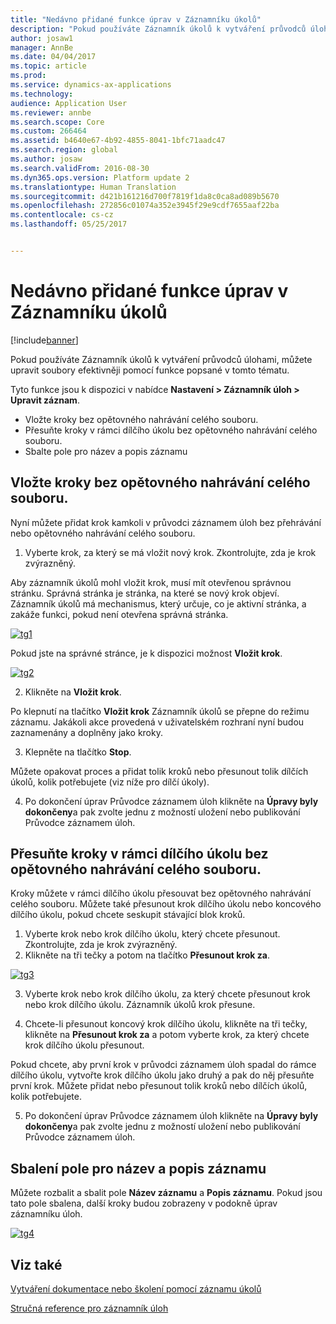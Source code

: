 ```yaml
---
title: "Nedávno přidané funkce úprav v Záznamníku úkolů"
description: "Pokud používáte Záznamník úkolů k vytváření průvodců úlohami, můžete upravit soubory efektivněji pomocí funkce popsané v tomto tématu."
author: josaw1
manager: AnnBe
ms.date: 04/04/2017
ms.topic: article
ms.prod: 
ms.service: dynamics-ax-applications
ms.technology: 
audience: Application User
ms.reviewer: annbe
ms.search.scope: Core
ms.custom: 266464
ms.assetid: b4640e67-4b92-4855-8041-1bfc71aadc47
ms.search.region: global
ms.author: josaw
ms.search.validFrom: 2016-08-30
ms.dyn365.ops.version: Platform update 2
ms.translationtype: Human Translation
ms.sourcegitcommit: d421b161216d700f7819f1da8c0ca8ad089b5670
ms.openlocfilehash: 272856c01074a352e3945f29e9cdf7655aaf22ba
ms.contentlocale: cs-cz
ms.lasthandoff: 05/25/2017


---
```


# <a name="recently-added-editing-features-in-task-recorder"></a>Nedávno přidané funkce úprav v Záznamníku úkolů

[!include[banner](../includes/banner.md)]


Pokud používáte Záznamník úkolů k vytváření průvodců úlohami, můžete upravit soubory efektivněji pomocí funkce popsané v tomto tématu.

Tyto funkce jsou k dispozici v nabídce **Nastavení &gt; Záznamník úloh &gt; Upravit záznam**.

-   Vložte kroky bez opětovného nahrávání celého souboru.
-   Přesuňte kroky v rámci dílčího úkolu bez opětovného nahrávání celého souboru.
-   Sbalte pole pro název a popis záznamu

## <a name="insert-steps-without-rerecording-the-entire-file"></a>Vložte kroky bez opětovného nahrávání celého souboru.
Nyní můžete přidat krok kamkoli v průvodci záznamem úloh bez přehrávání nebo opětovného nahrávání celého souboru.

1.  Vyberte krok, za který se má vložit nový krok. Zkontrolujte, zda je krok zvýrazněný.

Aby záznamník úkolů mohl vložit krok, musí mít otevřenou správnou stránku. Správná stránka je stránka, na které se nový krok objeví. Záznamník úkolů má mechanismus, který určuje, co je aktivní stránka, a zakáže funkci, pokud není otevřena správná stránka. 

[![tg1](./media/tg1.png)](./media/tg1.png) 


Pokud jste na správné stránce, je k dispozici možnost **Vložit krok**.

[![tg2](./media/tg2-231x300.png)](./media/tg2.png)

2. Klikněte na **Vložit krok**.

Po klepnutí na tlačítko **Vložit krok** Záznamník úkolů se přepne do režimu záznamu. Jakákoli akce provedená v uživatelském rozhraní nyní budou zaznamenány a doplněny jako kroky.

3. Klepněte na tlačítko **Stop**.

Můžete opakovat proces a přidat tolik kroků nebo přesunout tolik dílčích úkolů, kolik potřebujete (viz níže pro dílčí úkoly).

4. Po dokončení úprav Průvodce záznamem úloh klikněte na **Úpravy byly dokončeny**a pak zvolte jednu z možností uložení nebo publikování Průvodce záznamem úloh.

## <a name="move-steps-under-a-subtask-without-rerecording-the-entire-file"></a>Přesuňte kroky v rámci dílčího úkolu bez opětovného nahrávání celého souboru.
Kroky můžete v rámci dílčího úkolu přesouvat bez opětovného nahrávání celého souboru. Můžete také přesunout krok dílčího úkolu nebo koncového dílčího úkolu, pokud chcete seskupit stávající blok kroků.

1.  Vyberte krok nebo krok dílčího úkolu, který chcete přesunout. Zkontrolujte, zda je krok zvýrazněný.
2.  Klikněte na tři tečky a potom na tlačítko **Přesunout krok za**.

[![tg3](./media/tg3.png)](./media/tg3.png)

3. Vyberte krok nebo krok dílčího úkolu, za který chcete přesunout krok nebo krok dílčího úkolu. Záznamník úkolů krok přesune.

4. Chcete-li přesunout koncový krok dílčího úkolu, klikněte na tři tečky, klikněte na **Přesunout krok za** a potom vyberte krok, za který chcete krok dílčího úkolu přesunout.

Pokud chcete, aby první krok v průvodci záznamem úloh spadal do rámce dílčího úkolu, vytvořte krok dílčího úkolu jako druhý a pak do něj přesuňte první krok. Můžete přidat nebo přesunout tolik kroků nebo dílčích úkolů, kolik potřebujete.

5. Po dokončení úprav Průvodce záznamem úloh klikněte na **Úpravy byly dokončeny**a pak zvolte jednu z možností uložení nebo publikování Průvodce záznamem úloh.

## <a name="collapse-recording-name-and-description"></a>Sbalení pole pro název a popis záznamu
Můžete rozbalit a sbalit pole **Název záznamu** a **Popis záznamu**. Pokud jsou tato pole sbalena, další kroky budou zobrazeny v podokně úprav záznamníku úloh. 

[![tg4](./media/tg4-300x252.png)](./media/tg4.png)  

<a name="see-also"></a>Viz také
--------

[Vytváření dokumentace nebo školení pomocí záznamu úkolů](/dynamics365/operations/dev-itpro/user-interface/task-recorder)

[Stručná reference pro záznamník úloh](/dynamics365/operations/dev-itpro/user-interface/task-recorder-quick-reference)




